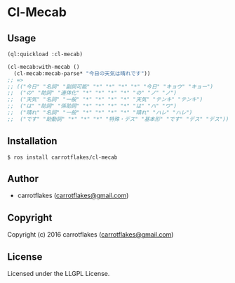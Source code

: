 # Cl-Mecab

## Usage

```lisp
(ql:quickload :cl-mecab)

(cl-mecab:with-mecab ()
  (cl-mecab:mecab-parse* "今日の天気は晴れです"))
;; =>
;; (("今日" "名詞" "副詞可能" "*" "*" "*" "*" "今日" "キョウ" "キョー")
;;  ("の" "助詞" "連体化" "*" "*" "*" "*" "の" "ノ" "ノ")
;;  ("天気" "名詞" "一般" "*" "*" "*" "*" "天気" "テンキ" "テンキ")
;;  ("は" "助詞" "係助詞" "*" "*" "*" "*" "は" "ハ" "ワ")
;;  ("晴れ" "名詞" "一般" "*" "*" "*" "*" "晴れ" "ハレ" "ハレ")
;;  ("です" "助動詞" "*" "*" "*" "特殊・デス" "基本形" "です" "デス" "デス"))
```

## Installation

```
$ ros install carrotflakes/cl-mecab
```

## Author

* carrotflakes (carrotflakes@gmail.com)

## Copyright

Copyright (c) 2016 carrotflakes (carrotflakes@gmail.com)

## License

Licensed under the LLGPL License.
